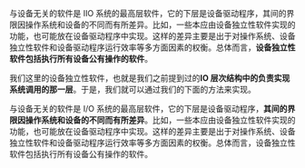 与设备无关的软件是 IIO 系统的最高层软件，它的下层是设备驱动程序，其间的界限因操作系统和设备的不同而有所差异。比如，一些本应由设备独立性软件实现的功能，也可能放在设备驱动程序中实现。这样的差异主要是出于对操作系统、设备独立性软件和设备驱动程序运行效率等多方面因素的权衡。总体而言，**设备独立性软件包括执行所有设备公有操作的软件**。

我们这里的设备独立性软件，也就是我们之前提到过的**IO 层次结构中的负责实现系统调用的那一层**。于是，我们就可以通过我们的下面的方法来实现。

与设备无关的软件是 I/O 系统的最高层软件，它的下层是设备驱动程序，**其间的界限因操作系统和设备的不同而有所差异**。比如，一些本应由设备独立性软件实现的功能，也可能放在设备驱动程序中实现。这样的差异主要是出于对操作系统、设备独立性软件和设备驱动程序运行效率等多方面因素的权衡。总体而言，设备独立性软件包括执行所有设备公有操作的软件。
